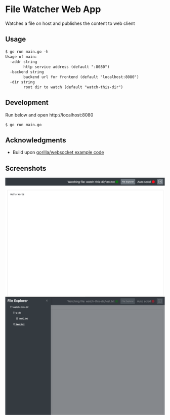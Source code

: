 # File Watcher Web App

Watches a file on host and publishes the content to web client

## Usage

```
$ go run main.go -h
Usage of main:
  -addr string
        http service address (default ":8080")
  -backend string
        backend url for frontend (default "localhost:8080")
  -dir string
        root dir to watch (default "watch-this-dir")
```

## Development

Run below and open http://localhost:8080

```
$ go run main.go
```

## Acknowledgments

* Build upon [gorilla/websocket example code](https://github.com/gorilla/websocket/tree/v1.4.2/examples/filewatch)

## Screenshots

[![](https://github.com/saimanwong/filewatcher-webapp/raw/master/screenshots/1.png)](https://github.com/saimanwong/filewatcher-webapp/raw/master/screenshots/1.png)
[![](https://github.com/saimanwong/filewatcher-webapp/raw/master/screenshots/2.png)](https://github.com/saimanwong/filewatcher-webapp/raw/master/screenshots/2.png)
